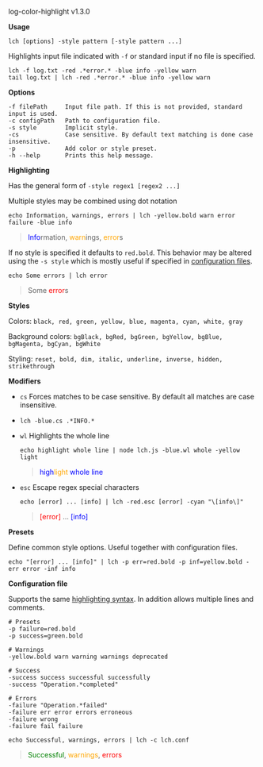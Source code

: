 log-color-highlight v1.3.0

**Usage**

```lch [options] -style pattern [-style pattern ...]```

Highlights input file indicated with ```-f``` or standard input if no file is specified.

```
lch -f log.txt -red .*error.* -blue info -yellow warn
tail log.txt | lch -red .*error.* -blue info -yellow warn
```

**Options**
```
-f filePath     Input file path. If this is not provided, standard input is used.
-c configPath   Path to configuration file.
-s style        Implicit style.
-cs             Case sensitive. By default text matching is done case insensitive.
-p              Add color or style preset.
-h --help       Prints this help message.
```

<a name="highlighting"></a>
**Highlighting**

Has the general form of ```-style regex1 [regex2 ...]```

Multiple styles may be combined using dot notation

```
echo Information, warnings, errors | lch -yellow.bold warn error failure -blue info
```

> <span style="color:blue">Info</span>rmation, <span style="color:orange">warn</span>ings, <span style="color:orange">error</span>s

If no style is specified it defaults to ```red.bold```. This behavior may be altered using the ```-s style``` which is mostly useful if specified in [configuration files](#config-file).

```
echo Some errors | lch error
```

> Some <span style="color:red">error</span>s

**Styles**

Colors: ```black, red, green, yellow, blue, magenta, cyan, white, gray```

Background colors: ```bgBlack, bgRed, bgGreen, bgYellow, bgBlue, bgMagenta, bgCyan, bgWhite```

Styling: ```reset, bold, dim, italic, underline, inverse, hidden, strikethrough```

**Modifiers**

* ```cs``` Forces matches to be case sensitive. By default all matches are case insensitive.
* ```lch -blue.cs .*INFO.*```

* ```wl``` Highlights the whole line
  ```
  echo highlight whole line | node lch.js -blue.wl whole -yellow light
  ```
  > <span style="color:blue">high</span><span style="color:orange">light</span><span style="color:blue"> whole line</span>
* ```esc```  Escape regex special characters
  ```
  echo [error] ... [info] | lch -red.esc [error] -cyan "\[info\]"
  ```
  > <span style="color:red">[error]</span> ... <span style="color:blue">[info]</span>


**Presets**

Define common style options. Useful together with configuration files.

```
echo "[error] ... [info]" | lch -p err=red.bold -p inf=yellow.bold -err error -inf info
```

<a name="config-file"></a>
**Configuration file**

Supports the same [highlighting syntax](#highlighting). In addition allows multiple lines and comments.

```
# Presets
-p failure=red.bold
-p success=green.bold

# Warnings
-yellow.bold warn warning warnings deprecated

# Success
-success success successful successfully
-success "Operation.*completed"

# Errors
-failure "Operation.*failed"
-failure err error errors erroneous
-failure wrong
-failure fail failure
```

```
echo Successful, warnings, errors | lch -c lch.conf
```
> <span style="color:green">Successful</span>, <span style="color:orange">warnings</span>, <span style="color:red">errors</span>
